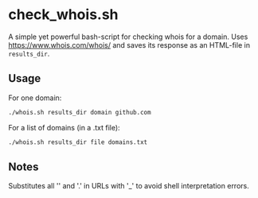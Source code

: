# check_whois.sh

A simple yet powerful bash-script for checking whois for a domain. Uses https://www.whois.com/whois/ and saves its response as an HTML-file in `results_dir`.

## Usage

For one domain:

```bash
./whois.sh results_dir domain github.com
```
For a list of domains (in a .txt file):

```bash
./whois.sh results_dir file domains.txt
```

## Notes

Substitutes all '\' and '.' in URLs with '_' to avoid shell interpretation errors. 
